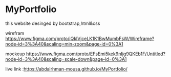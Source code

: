# MyPortfolio
this website desinged by bootstrap,html&css


wirefram https://www.figma.com/proto/iQklVjceLK1K1BwMumbFsW/Wireframe?node-id=3%3A40&scaling=min-zoom&page-id=0%3A1


mockeup https://www.figma.com/proto/EFsEmi5kek9nIjg9QKEb1F/Untitled?node-id=3%3A40&scaling=scale-down&page-id=0%3A1



live link :https://abdalrhman-mousa.github.io/MyPortfolio/
